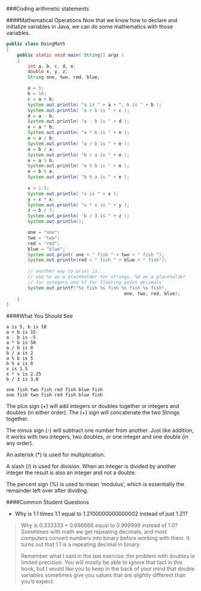 ###Coding arithmetic statements

####Mathematical Operations
Now that we know how to declare and initialize variables in Java, we can do some mathematics with those variables.

```java
public class DoingMath
{
    public static void main( String[] args )
    {
        int a, b, c, d, e;
        double x, y, z;
        String one, two, red, blue;

        a = 5;
        b = 10;
        c = a + b;
        System.out.println( "a is " + a + ", b is " + b );
        System.out.println( "a + b is " + c );
        d = a - b;
        System.out.println( "a - b is " + d );
        e = a * b;
        System.out.println( "a * b is " + e );
        e = a / b;
        System.out.println( "a / b is " + e );
        e = b / a;
        System.out.println( "b / a is " + e );
        e = a % b;
        System.out.println( "a % b is " + e );
        e = b % a;
        System.out.println( "b % a is " + e );
        
        x = 1.5;
        System.out.println( "x is " + x );
        y = x * x;
        System.out.println( "x * x is " + y );
        z = b / 3;
        System.out.println( "b / 3 is " + z );
        System.out.println();

        one = "one";
        two = "two";
        red = "red";
        blue = "blue";
        System.out.print( one + " fish " + two + " fish ");
        System.out.println(red + " fish " + blue + " fish");
        
        // another way to print is...
        // use %s as a placeholder for strings, %d as a placeholder 
        // for integers and %f for floating point decimals
        System.out.printf("%s fish %s fish %s fish %s fish", 
        									one, two, red, blue);
    }
}
```

####What You Should See
```
a is 5, b is 10
a + b is 15
a - b is -5
a * b is 50
a / b is 0
b / a is 2
a % b is 5
b % a is 0
x is 1.5
x * x is 2.25
b / 3 is 3.0

one fish two fish red fish blue fish
one fish two fish red fish blue fish
```

The plus sign (+) will add integers or doubles together or integers and doubles (in either order). 
The (+) sign will concatenate the two Strings together.

The minus sign (-) will subtract one number from another. Just like addition, it works with two integers, two doubles, or one integer and one double (in any order).

An asterisk (*) is used for multiplication. 

A slash (/) is used for division. When an integer is divided by another integer the result is also an integer and not a double.

The percent sign (%) is used to mean &lsquo;modulus&rsquo;, which is essentially the remainder left over after dividing. 

####Common Student Questions
* Why is 1.1 times 1.1 equal to 1.2100000000000002 instead of just 1.21?
<blockquote>
Why is 0.333333 + 0.666666 equal to 0.999999 instead of 1.0? Sometimes with math we get repeating decimals, and most computers convert numbers into binary before working with them. It turns out that 1.1 is a repeating decimal in binary. <p>
Remember what I said in the last exercise: the problem with doubles is limited precision. You will mostly be able to ignore that fact in this book, but I would like you to keep in the back of your mind that double variables sometimes give you values that are <em>slightly</em> different than you&rsquo;d expect.
</blockquote>
